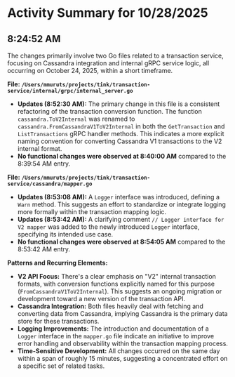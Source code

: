 # Activity Summary for 10/28/2025

## 8:24:52 AM
The changes primarily involve two Go files related to a transaction service, focusing on Cassandra integration and internal gRPC service logic, all occurring on October 24, 2025, within a short timeframe.

**File: `/Users/mmuruts/projects/tink/transaction-service/internal/grpc/internal_server.go`**

*   **Updates (8:52:30 AM):** The primary change in this file is a consistent refactoring of the transaction conversion function. The function `cassandra.ToV2Internal` was renamed to `cassandra.FromCassandraV1ToV2Internal` in both the `GetTransaction` and `ListTransactions` gRPC handler methods. This indicates a more explicit naming convention for converting Cassandra V1 transactions to the V2 internal format.
*   **No functional changes were observed at 8:40:00 AM** compared to the 8:39:54 AM entry.

**File: `/Users/mmuruts/projects/tink/transaction-service/cassandra/mapper.go`**

*   **Updates (8:53:08 AM):** A `Logger` interface was introduced, defining a `Warn` method. This suggests an effort to standardize or integrate logging more formally within the transaction mapping logic.
*   **Updates (8:53:42 AM):** A clarifying comment `// Logger interface for V2 mapper` was added to the newly introduced `Logger` interface, specifying its intended use case.
*   **No functional changes were observed at 8:54:05 AM** compared to the 8:53:42 AM entry.

**Patterns and Recurring Elements:**

*   **V2 API Focus:** There's a clear emphasis on "V2" internal transaction formats, with conversion functions explicitly named for this purpose (`FromCassandraV1ToV2Internal`). This suggests an ongoing migration or development toward a new version of the transaction API.
*   **Cassandra Integration:** Both files heavily deal with fetching and converting data from Cassandra, implying Cassandra is the primary data store for these transactions.
*   **Logging Improvements:** The introduction and documentation of a `Logger` interface in the `mapper.go` file indicate an initiative to improve error handling and observability within the transaction mapping process.
*   **Time-Sensitive Development:** All changes occurred on the same day within a span of roughly 15 minutes, suggesting a concentrated effort on a specific set of related tasks.